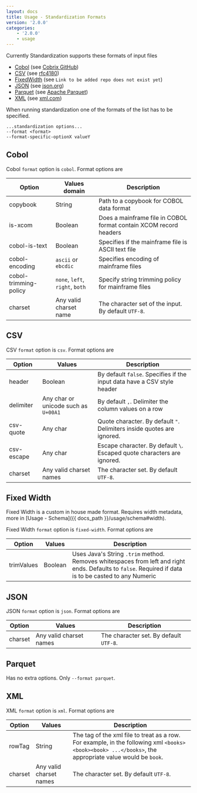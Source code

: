 ```yaml
---
layout: docs
title: Usage - Standardization Formats
version: '2.0.0'
categories:
    - '2.0.0'
    - usage
---
```


Currently Standardization supports these formats of input files

- [Cobol](#cobol) (see [Cobrix GitHub](https://github.com/AbsaOSS/cobrix/))
- [CSV](#csv) (see [rfc4180](https://tools.ietf.org/html/rfc4180))
- [FixedWidth](#fixed-width) (see `Link to be added repo does not exist yet`)
- [JSON](json) (see [json.org](https://www.json.org/json-en.html))
- [Parquet](parquet) (see [Apache Parquet](https://parquet.apache.org/documentation/latest/))
- [XML](#xml) (see [xml.com](https://www.xml.com/))

When running standardization one of the formats of the list has to be specified.

```shell
...standardization options...
--format <format>
--format-specific-optionX valueY
```

## Cobol

Cobol `format` option is `cobol`. Format options are

| Option | Values domain | Description |
|---|---|---|
| copybook | String | Path to a copybook for COBOL data format |
| is-xcom | Boolean | Does a mainframe file in COBOL format contain XCOM record headers |
| cobol-is-text | Boolean | Specifies if the mainframe file is ASCII text file |
| cobol-encoding | `ascii` or `ebcdic` | Specifies encoding of mainframe files |
| cobol-trimming-policy | `none`, `left`, `right`, `both` | Specify string trimming policy for mainframe files |
| charset | Any valid charset name | The character set of the input. By default `UTF-8`. |

## CSV

CSV `format` option is `csv`. Format options are

| Option | Values | Description |
|---|---|---|
| header | Boolean | By default `false`. Specifies if the input data have a CSV style header |
| delimiter | Any char or unicode such as `U+00A1` | By default `,`. Delimiter the column values on a row |
| csv-quote | Any char | Quote character. By default `"`. Delimiters inside quotes are ignored. |
| csv-escape | Any char | Escape character. By default `\`. Escaped quote characters are ignored. |
| charset | Any valid charset names | The character set. By default `UTF-8`. |

## Fixed Width

Fixed Width is a custom in house made format. Requires width metadata, more in [Usage - Schema]({{ docs_path }}/usage/schema#width).

Fixed Width `format` option is `fixed-width`. Format options are

| Option | Values | Description |
|---|---|---|
| trimValues | Boolean | Uses Java's String `.trim`  method. Removes whitespaces from left and right ends. Defaults to `false`. Required if data is to be casted to any Numeric |

## JSON

JSON `format` option is `json`. Format options are

| Option | Values | Description |
|---|---|---|
| charset | Any valid charset names | The character set. By default `UTF-8`. |

## Parquet

Has no extra options. Only `--format parquet`.

## XML

XML `format` option is `xml`. Format options are

| Option | Values | Description |
|---|---|---|
| rowTag | String | The tag of the xml file to treat as a row. For example, in the following xml `<books> <book><book> ...</books>`, the appropriate value would be `book`. |
| charset | Any valid charset names | The character set. By default `UTF-8`. |
